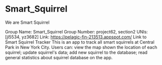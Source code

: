 # Smart_Squirrel
We are Smart Squirrel


Group Name: Smart_Squirrel
Group Number: project62, section2
UNIs: [jl5534, yz3682]
Link: https://pelagic-fin-213513.appspot.com/
Link to Smart Squirrel Tracker
This is an app to track all smart squirrels at Central Park in New York City. 
Users can:
  view the map shown the location of each squirrel;
  update squirrel's data;
  add new squirrel to the database;
  read general statistics about squirrel database on the app.
